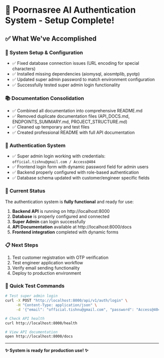 # 🎉 Poornasree AI Authentication System - Setup Complete!

## ✅ What We've Accomplished

### 🔧 **System Setup & Configuration**
- ✅ Fixed database connection issues (URL encoding for special characters)
- ✅ Installed missing dependencies (aiomysql, aiosmtplib, pyotp)
- ✅ Updated super admin password to match environment configuration
- ✅ Successfully tested super admin login functionality

### 📚 **Documentation Consolidation**
- ✅ Combined all documentation into comprehensive README.md
- ✅ Removed duplicate documentation files (API_DOCS.md, ENDPOINTS_SUMMARY.md, PROJECT_STRUCTURE.md)
- ✅ Cleaned up temporary and test files
- ✅ Created professional README with full API documentation

### 🔐 **Authentication System**
- ✅ Super admin login working with credentials: `official.tishnu@gmail.com / Access@404`
- ✅ Frontend login form with dynamic password field for admin users
- ✅ Backend properly configured with role-based authentication
- ✅ Database schema updated with customer/engineer specific fields

### 🚀 **Current Status**
The authentication system is **fully functional** and ready for use:

1. **Backend API** is running on http://localhost:8000
2. **Database** is properly configured and connected
3. **Super Admin** can login successfully
4. **API Documentation** available at http://localhost:8000/docs
5. **Frontend integration** completed with dynamic forms

### 📋 **Next Steps**
1. Test customer registration with OTP verification
2. Test engineer application workflow
3. Verify email sending functionality
4. Deploy to production environment

### 🔑 **Quick Test Commands**
```bash
# Test super admin login
curl -X POST "http://localhost:8000/api/v1/auth/login" \
     -H "Content-Type: application/json" \
     -d '{"email": "official.tishnu@gmail.com", "password": "Access@404"}'

# Check API health
curl http://localhost:8000/health

# View API documentation
open http://localhost:8000/docs
```

---
**✨ System is ready for production use! ✨**
